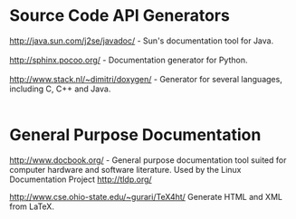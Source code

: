 <br>
<br>
<br>

<h1>Source Code API Generators</h1>
<a href='http://java.sun.com/j2se/javadoc/'>http://java.sun.com/j2se/javadoc/</a> - Sun's documentation tool for Java.<br>
<br>
<a href='http://sphinx.pocoo.org/'>http://sphinx.pocoo.org/</a> - Documentation generator for Python.<br>
<br>
<a href='http://www.stack.nl/~dimitri/doxygen/'>http://www.stack.nl/~dimitri/doxygen/</a> - Generator for several languages, including C, C++ and Java.<br>
<br>
<h1>General Purpose Documentation</h1>
<a href='http://www.docbook.org/'>http://www.docbook.org/</a> - General purpose documentation tool suited for computer hardware and software literature.  Used by the Linux Documentation Project <a href='http://tldp.org/'>http://tldp.org/</a>

<a href='http://www.cse.ohio-state.edu/~gurari/TeX4ht/'>http://www.cse.ohio-state.edu/~gurari/TeX4ht/</a> Generate HTML and XML from LaTeX.<br>
<br>
<br>
<br>
<br>